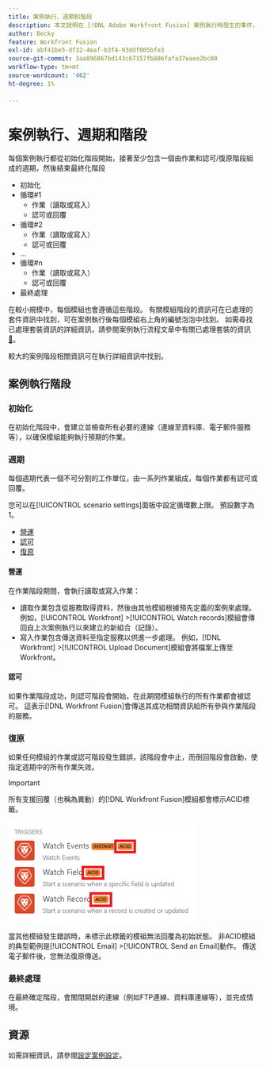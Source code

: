 ```yaml
---
title: 案例執行、週期和階段
description: 本文說明在 [!DNL Adobe Workfront Fusion] 案例執行時發生的事件，例如初始化、作業、認可和回覆。
author: Becky
feature: Workfront Fusion
exl-id: abf41be5-df32-4eaf-b3f4-93ddf005bfe3
source-git-commit: 3aa896867bd143c67157fb886fafa37eaee2bc00
workflow-type: tm+mt
source-wordcount: '462'
ht-degree: 1%

---
```


# 案例執行、週期和階段

每個案例執行都從初始化階段開始，接著至少包含一個由作業和認可/復原階段組成的週期，然後結束最終化階段

* 初始化
* 循環#1
   * 作業（讀取或寫入）
   * 認可或回覆
* 循環#2
   * 作業（讀取或寫入）
   * 認可或回覆
* ...
* 循環#n
   * 作業（讀取或寫入）
   * 認可或回覆
* 最終處理

在較小規模中，每個模組也會遵循這些階段。 有關模組階段的資訊可在已處理的套件資訊中找到，可在案例執行後每個模組右上角的編號泡泡中找到。 如需尋找已處理套裝資訊的詳細資訊，請參閱案例執行流程文章中有關已處理套裝的資訊[&#128279;](/help/workfront-fusion/references/scenarios/scenario-execution-flow.md#information-about-processed-bundles)。

較大的案例階段相關資訊可在執行詳細資訊中找到。

## 案例執行階段

### 初始化

在初始化階段中，會建立並檢查所有必要的連線（連線至資料庫、電子郵件服務等），以確保模組能夠執行預期的作業。

### 週期

每個週期代表一個不可分割的工作單位，由一系列作業組成，每個作業都有認可或回覆。

您可以在[!UICONTROL scenario settings]面板中設定循環數上限。 預設數字為1。

* [營運](#operation)
* [認可](#commit)
* [復原](#rollback)

#### 營運

在作業階段期間，會執行讀取或寫入作業：

* 讀取作業包含從服務取得資料，然後由其他模組根據預先定義的案例來處理。 例如，[!UICONTROL Workfront] >[!UICONTROL Watch records]模組會傳回自上次案例執行以來建立的新組合（記錄）。
* 寫入作業包含傳送資料至指定服務以供進一步處理。 例如，[!DNL Workfront] >[!UICONTROL Upload Document]模組會將檔案上傳至Workfront。

#### 認可

如果作業階段成功，則認可階段會開始，在此期間模組執行的所有作業都會被認可。 這表示[!DNL Workfront Fusion]會傳送其成功相關資訊給所有參與作業階段的服務。

### 復原

如果任何模組的作業或認可階段發生錯誤，該階段會中止，而倒回階段會啟動，使指定週期中的所有作業失效。

>[!IMPORTANT]
>
>所有支援回覆（也稱為異動）的[!DNL Workfront Fusion]模組都會標示ACID標籤。
>
>![Acid模組](assets/acid-modules.png)
>
>當其他模組發生錯誤時，未標示此標籤的模組無法回覆為初始狀態。 非ACID模組的典型範例是[!UICONTROL Email] >[!UICONTROL Send an Email]動作。 傳送電子郵件後，您無法復原傳送。

### 最終處理

在最終確定階段，會關閉開啟的連線（例如FTP連線、資料庫連線等），並完成情境。

## 資源

如需詳細資訊，請參閱[設定案例設定](/help/workfront-fusion/create-scenarios/config-scenarios-settings/configure-scenario-settings.md)。
